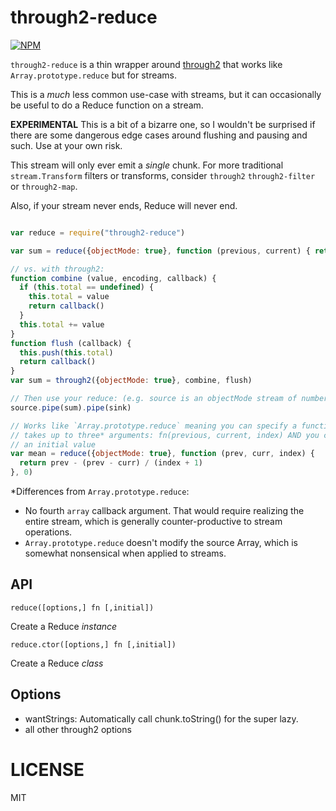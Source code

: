 through2-reduce
===============

[![NPM](https://nodei.co/npm/through2-reduce.png)](https://nodei.co/npm/through2-reduce/)

`through2-reduce` is a thin wrapper around [through2](http://npm.im/through2) that works like `Array.prototype.reduce` but for streams.

This is a *much* less common use-case with streams, but it can occasionally be useful to do a Reduce function on a stream.

**EXPERIMENTAL** This is a bit of a bizarre one, so I wouldn't be surprised if there are some dangerous edge cases around flushing and pausing and such. Use at your own risk.

This stream will only ever emit a *single* chunk. For more traditional `stream.Transform` filters or transforms, consider `through2` `through2-filter` or `through2-map`.

Also, if your stream never ends, Reduce will never end.

```js

var reduce = require("through2-reduce")

var sum = reduce({objectMode: true}, function (previous, current) { return previous + current })

// vs. with through2:
function combine (value, encoding, callback) {
  if (this.total == undefined) {
    this.total = value
    return callback()
  }
  this.total += value
}
function flush (callback) {
  this.push(this.total)
  return callback()
}
var sum = through2({objectMode: true}, combine, flush)

// Then use your reduce: (e.g. source is an objectMode stream of numbers)
source.pipe(sum).pipe(sink)

// Works like `Array.prototype.reduce` meaning you can specify a function that
// takes up to three* arguments: fn(previous, current, index) AND you can specify
// an initial value
var mean = reduce({objectMode: true}, function (prev, curr, index) {
  return prev - (prev - curr) / (index + 1)
}, 0)

```

*Differences from `Array.prototype.reduce`:
  * No fourth `array` callback argument. That would require realizing the entire stream, which is generally counter-productive to stream operations.
  * `Array.prototype.reduce` doesn't modify the source Array, which is somewhat nonsensical when applied to streams.

API
----

`reduce([options,] fn [,initial])`

Create a Reduce *instance*

`reduce.ctor([options,] fn [,initial])`

Create a Reduce *class*


Options
-------

  * wantStrings: Automatically call chunk.toString() for the super lazy.
  * all other through2 options

LICENSE
=======

MIT
